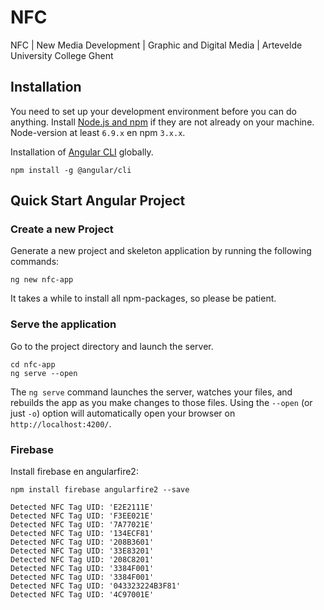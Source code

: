 # NFC
NFC | New Media Development | Graphic and Digital Media | Artevelde University College Ghent


Installation
------------
You need to set up your development environment before you can do anything. Install [Node.js and npm](https://nodejs.org/en/download/) if they are not already on your machine. Node-version at least `6.9.x` en npm `3.x.x`.

Installation of [Angular CLI](https://github.com/angular/angular-cli) globally.

```
npm install -g @angular/cli
```

Quick Start Angular Project
---------------------------

### Create a new Project

Generate a new project and skeleton application by running the following commands:

```
ng new nfc-app
```

It takes a while to install all npm-packages, so please be patient.

### Serve the application

Go to the project directory and launch the server.

```
cd nfc-app
ng serve --open
```
The `ng serve` command launches the server, watches your files, and rebuilds the app as you make changes to those files. Using the `--open` (or just `-o`) option will automatically open your browser on `http://localhost:4200/`.

### Firebase

Install firebase en angularfire2:

```
npm install firebase angularfire2 --save

Detected NFC Tag UID: 'E2E2111E'
Detected NFC Tag UID: 'F3EE021E'
Detected NFC Tag UID: '7A77021E'
Detected NFC Tag UID: '134ECF81'
Detected NFC Tag UID: '208B3601'
Detected NFC Tag UID: '33E83201'
Detected NFC Tag UID: '208C8201'
Detected NFC Tag UID: '3384F001'
Detected NFC Tag UID: '3384F001'
Detected NFC Tag UID: '043323224B3F81'
Detected NFC Tag UID: '4C97001E'

```